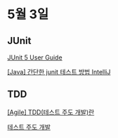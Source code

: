 # 5월 3일


## JUnit

[JUnit 5 User Guide](https://junit.org/junit5/docs/current/user-guide/)

[[Java] 간단한 junit 테스트 방법 IntelliJ](https://log-laboratory.tistory.com/203)

## TDD

[[Agile] TDD(테스트 주도 개발)란](https://gmlwjd9405.github.io/2018/06/03/agile-tdd.html)

[테스트 주도 개발](https://wikidocs.net/224)
